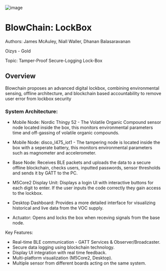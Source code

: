 ![image](https://github.com/user-attachments/assets/62506754-4f6f-43da-bdd4-12d4e049f43e)

# BlowChain: LockBox

Authors: James McAuley, Niall Waller, Dhanan Balasaravanan

Oizys - Gold

Topic: Tamper-Proof Secure-Logging Lock-Box

## Overview

Blowchain proposes an advanced digital lockbox, combining environmental sensing, offline architecture, and blockchain based accountability to remove user error from lockbox security

### System Architecture: 
- Mobile Node: Nordic Thingy 52 - The Volatile Organic Compound sensor node located inside the box, this monitors environmental parameters time and off-gassing of volatile organic compounds. 

- Mobile Node: disco_l475_iot1 - The tampering node is located inside the box with a seperate battery, this monitors environmental parameters such as magnometer and accelerometer. 

- Base Node: Receives BLE packets and uploads the data to a secure offline blockchain, checks users, inputted passwords, sensor thresholds and sends it by GATT to the PC.

- M5Core2 Display Unit: Displays a login UI with interactive buttons for each digit to enter. If the user inputs the code correctly they gain access to the lockbox.  

- Desktop Dashboard: Provides a more detailed interface for visualizing historical and live data from the VOC supply. 

- Actuator: Opens and locks the box when receving signals from the base node.

Key Features:
- Real-time BLE communication - GATT Services & Observer/Broadcaster. 
- Secure data logging using blockchain technology.
- Display UI integration with real time feedback.
- Multi-platform visualization (M5Core2, Desktop).
- Multiple sensor from different boards acting on the same system. 
